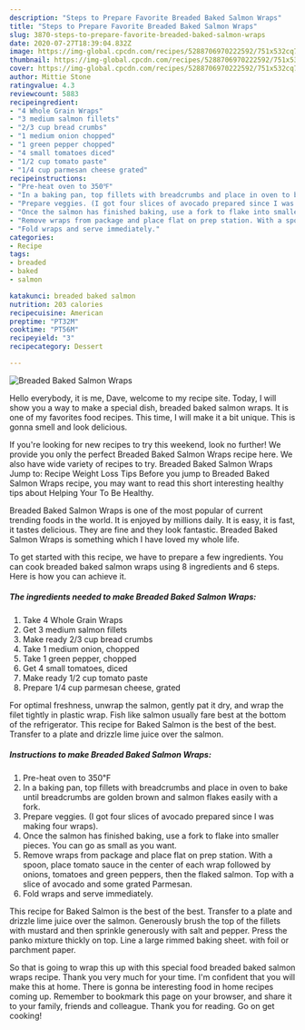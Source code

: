 ```yaml
---
description: "Steps to Prepare Favorite Breaded Baked Salmon Wraps"
title: "Steps to Prepare Favorite Breaded Baked Salmon Wraps"
slug: 3870-steps-to-prepare-favorite-breaded-baked-salmon-wraps
date: 2020-07-27T18:39:04.832Z
image: https://img-global.cpcdn.com/recipes/5288706970222592/751x532cq70/breaded-baked-salmon-wraps-recipe-main-photo.jpg
thumbnail: https://img-global.cpcdn.com/recipes/5288706970222592/751x532cq70/breaded-baked-salmon-wraps-recipe-main-photo.jpg
cover: https://img-global.cpcdn.com/recipes/5288706970222592/751x532cq70/breaded-baked-salmon-wraps-recipe-main-photo.jpg
author: Mittie Stone
ratingvalue: 4.3
reviewcount: 5883
recipeingredient:
- "4 Whole Grain Wraps"
- "3 medium salmon fillets"
- "2/3 cup bread crumbs"
- "1 medium onion chopped"
- "1 green pepper chopped"
- "4 small tomatoes diced"
- "1/2 cup tomato paste"
- "1/4 cup parmesan cheese grated"
recipeinstructions:
- "Pre-heat oven to 350℉"
- "In a baking pan, top fillets with breadcrumbs and place in oven to bake until breadcrumbs are golden brown and salmon flakes easily with a fork."
- "Prepare veggies. (I got four slices of avocado prepared since I was making four wraps)."
- "Once the salmon has finished baking, use a fork to flake into smaller pieces. You can go as small as you want."
- "Remove wraps from package and place flat on prep station. With a spoon, place tomato sauce in the center of each wrap followed by onions, tomatoes and green peppers, then the flaked salmon. Top with a slice of avocado and some grated Parmesan."
- "Fold wraps and serve immediately."
categories:
- Recipe
tags:
- breaded
- baked
- salmon

katakunci: breaded baked salmon 
nutrition: 203 calories
recipecuisine: American
preptime: "PT32M"
cooktime: "PT56M"
recipeyield: "3"
recipecategory: Dessert

---
```



![Breaded Baked Salmon Wraps](https://img-global.cpcdn.com/recipes/5288706970222592/751x532cq70/breaded-baked-salmon-wraps-recipe-main-photo.jpg)

Hello everybody, it is me, Dave, welcome to my recipe site. Today, I will show you a way to make a special dish, breaded baked salmon wraps. It is one of my favorites food recipes. This time, I will make it a bit unique. This is gonna smell and look delicious.

If you&#39;re looking for new recipes to try this weekend, look no further! We provide you only the perfect Breaded Baked Salmon Wraps recipe here. We also have wide variety of recipes to try. Breaded Baked Salmon Wraps Jump to: Recipe Weight Loss Tips Before you jump to Breaded Baked Salmon Wraps recipe, you may want to read this short interesting healthy tips about Helping Your To Be Healthy.

Breaded Baked Salmon Wraps is one of the most popular of current trending foods in the world. It is enjoyed by millions daily. It is easy, it is fast, it tastes delicious. They are fine and they look fantastic. Breaded Baked Salmon Wraps is something which I have loved my whole life.


To get started with this recipe, we have to prepare a few ingredients. You can cook breaded baked salmon wraps using 8 ingredients and 6 steps. Here is how you can achieve it.

<!--inarticleads1-->

##### The ingredients needed to make Breaded Baked Salmon Wraps:

1. Take 4 Whole Grain Wraps
1. Get 3 medium salmon fillets
1. Make ready 2/3 cup bread crumbs
1. Take 1 medium onion, chopped
1. Take 1 green pepper, chopped
1. Get 4 small tomatoes, diced
1. Make ready 1/2 cup tomato paste
1. Prepare 1/4 cup parmesan cheese, grated


For optimal freshness, unwrap the salmon, gently pat it dry, and wrap the filet tightly in plastic wrap. Fish like salmon usually fare best at the bottom of the refrigerator. This recipe for Baked Salmon is the best of the best. Transfer to a plate and drizzle lime juice over the salmon. 

<!--inarticleads2-->

##### Instructions to make Breaded Baked Salmon Wraps:

1. Pre-heat oven to 350℉
1. In a baking pan, top fillets with breadcrumbs and place in oven to bake until breadcrumbs are golden brown and salmon flakes easily with a fork.
1. Prepare veggies. (I got four slices of avocado prepared since I was making four wraps).
1. Once the salmon has finished baking, use a fork to flake into smaller pieces. You can go as small as you want.
1. Remove wraps from package and place flat on prep station. With a spoon, place tomato sauce in the center of each wrap followed by onions, tomatoes and green peppers, then the flaked salmon. Top with a slice of avocado and some grated Parmesan.
1. Fold wraps and serve immediately.


This recipe for Baked Salmon is the best of the best. Transfer to a plate and drizzle lime juice over the salmon. Generously brush the top of the fillets with mustard and then sprinkle generously with salt and pepper. Press the panko mixture thickly on top. Line a large rimmed baking sheet. with foil or parchment paper. 

So that is going to wrap this up with this special food breaded baked salmon wraps recipe. Thank you very much for your time. I'm confident that you will make this at home. There is gonna be interesting food in home recipes coming up. Remember to bookmark this page on your browser, and share it to your family, friends and colleague. Thank you for reading. Go on get cooking!
